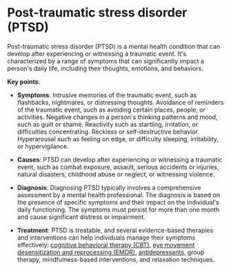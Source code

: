 # Post-traumatic stress disorder (PTSD)

Post-traumatic stress disorder (PTSD) is a mental health condition that can develop after experiencing or witnessing a traumatic event. It's characterized by a range of symptoms that can significantly impact a person's daily life, including their thoughts, emotions, and behaviors.

**Key points**:

* **Symptoms**: Intrusive memories of the traumatic event, such as flashbacks, nightmares, or distressing thoughts. Avoidance of reminders of the traumatic event, such as avoiding certain places, people, or activities. Negative changes in a person's thinking patterns and mood, such as  guilt or shame. Reactivity such as startling, irritation, or difficulties concentrating. Reckless or self-destructive behavior. Hyperarousal such as feeling on edge, or difficulty sleeping, irritability, or hypervigilance.

* **Causes**: PTSD can develop after experiencing or witnessing a traumatic event, such as combat exposure, assault, serious accidents or injuries, natural disasters, childhood abuse or neglect, or witnessing violence.
  
* **Diagnosis**: Diagnosing PTSD typically involves a comprehensive assessment by a mental health professional. The diagnosis is based on the presence of specific symptoms and their impact on the individual's daily functioning. The symptoms must persist for more than one month and cause significant distress or impairment.

* **Treatment**: PTSD is treatable, and several evidence-based therapies and interventions can help individuals manage their symptoms effectively: [cognitive behavioral therapy (CBT)](../cognitive-behavioral-therapy/), [eye movement desensitization and reprocessing (EMDR)](../eye-movement-desensitization-and-reprocessing/), [antidepressants](../antidepressants/), group therapy, mindfulness-based interventions, and relaxation techniques.

